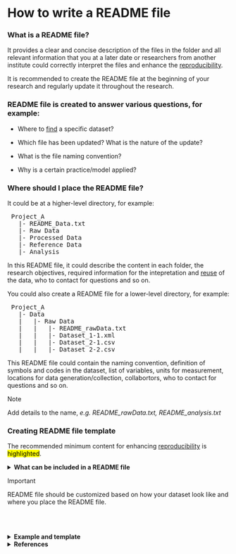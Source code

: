 # How to write a README file

### What is a README file?

It provides a clear and concise description of the files in the folder and all relevant information that you at a later date or researchers from another institute could correctly interpret the files and enhance the [reproducibility]().

It is recommended to create the README file at the beginning of your research and regularly update it throughout the research.

### README file is created to answer various questions, for example:

 - Where to [find]() a specific dataset?
 
 - Which file has been updated? What is the nature of the update?
 
 - What is the file naming convention?
 
 - Why is a certain practice/model applied?

### Where should I place the README file?

It could be at a higher-level directory, for example:

<pre>
 Project_A
   |- README_Data.txt
   |- Raw Data
   |- Processed Data
   |- Reference Data
   |- Analysis
</pre>

In this README file, it could describe the content in each folder, the research objectives, required information for the intepretation and [reuse]() of the data, who to contact for questions and so on.

You could also create a README file for a lower-level directory, for example:

<pre>
 Project_A
   |- Data
   |   |- Raw Data
   |   |   |- README_rawData.txt
   |   |   |- Dataset_1-1.xml
   |   |   |- Dataset_2-1.csv
   |   |   |- Dataset_2-2.csv
</pre>

This README file could contain the naming convention, definition of symbols and codes in the dataset, list of variables, units for measurement, locations for data generation/collection, collabortors, who to contact for questions and so on. 

>[!NOTE]
> Add details to the name, _e.g. README_rawData.txt, README_analysis.txt_

### Creating README file template

The recommended minimum content for enhancing [reproducibility]() is <mark>highlighted</mark>. 

<details>
 <summary> <b>What can be included in a README file</b> </summary>
<blockquote> 
<details>
  <summary> <b> General information </b> </summary>

  1. <mark>Title of the dataset</mark> 
  
  2. <mark>Name/institute/contact information for the principal investigator or person who could answer questions</mark>
  
  3. <mark>Date (of creation, collection or update. Could be a single date or a range)</mark>
  
  4. <mark>The content of each folder or a list of files in this folder</mark>
  
  5. A description of the folder structure or relationship between files

</details>

<details>
  <summary> <b> Data-specific information </b> </summary>

  1. Number of variables, count of rows in each dataset
  
  2. <mark>List of variables (full name and a brief description of the variable)</mark> 

  3. <mark>Date that the dataset created or collected</mark>
  
  4. <mark>Units of measurement</mark>
  
  5. <mark>Definition of symbols and codes (i.e. this code is used to record missing values)</mark>

</details>

<details>
  <summary> <b> Methodological information </b> </summary>

  1. <mark>Description of the methods used for data collection, generation or processing</mark> (could include links or references to publications or experimental designs)
  
  2. <mark>Software or instrument specifics</mark> (i.e. software version, machine serial number)
  
  3. Applied standards (i.e. ISO)
  
  4. Quality assurance procedures
  
  5. Definition of symbols and codes (i.e. this symbol is used for indicating outliers)
  
  6. Collaborators (i.e. people who involved with data collection, processing or/and analysis)

</details>

<details>
  <summary> <b> Other information </b> </summary>

  1. Data licenses or restrictions to re-use the data
  
  2. Links to cited publications
  
  3. Links to other publicly accessible locations of the data
  
  4. Recommended citation for the data
</details>
</blockquote>
</details>

>[!IMPORTANT]
>README file should be customized based on how your dataset look like and where you place the README file.

<br></br>
<details>
  <summary> <b> Example and template </b> </summary>

(link to templates)

</details>

<details>
  <summary> <b>References</b> </summary>
<br>
  This page organized knowledge and experiences from following resources:

  1. [HMS RDM - 2024 Webinar - Closing Out Your Research: Managing Data Transfer Between Collaborators](https://www.youtube.com/watch?v=JZNShVSS7Jc)
  
  2. [HMS RDM - 2024 Webinar - Achieving FAIR Data: Selecting a Repository for Your Data](https://www.youtube.com/watch?v=vIWrRnbU3Jo)
  
  3. [CDS - Guide to writing “readme” style metadata](https://data.research.cornell.edu/data-management/sharing/readme/)

  4. [HMS RDM - Data Documentation: Writing Better READMEs](https://www.youtube.com/watch?v=M-tVCFhHtEg&list=PLWIsV2soJK-VaW7IhxYyyOwiamjVV_FuB&index=16)

</details>
